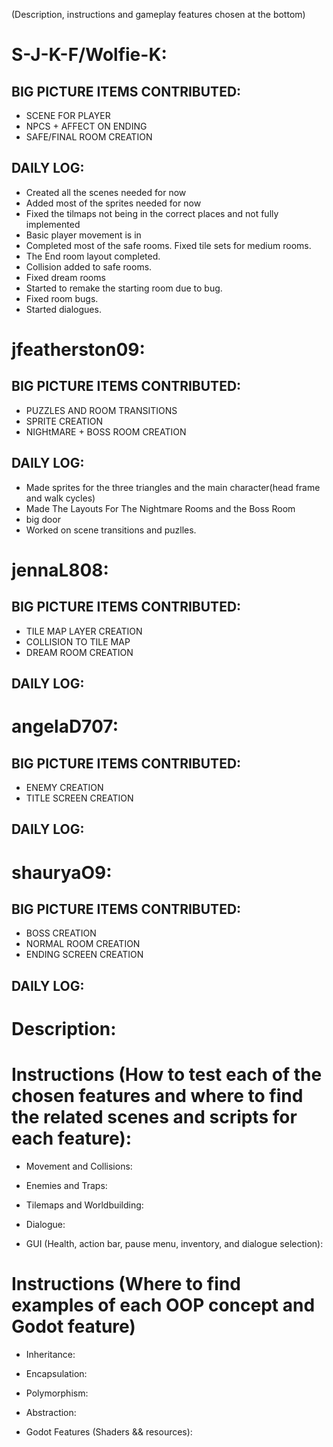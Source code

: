 (Description, instructions and gameplay features chosen at the bottom)
# S-J-K-F/Wolfie-K:
## BIG PICTURE ITEMS CONTRIBUTED: 
- SCENE FOR PLAYER
- NPCS + AFFECT ON ENDING
- SAFE/FINAL ROOM CREATION
## DAILY LOG:
- Created all the scenes needed for now
- Added most of the sprites needed for now
- Fixed the tilmaps not being in the correct places and not fully implemented
- Basic player movement is in
- Completed most of the safe rooms. Fixed tile sets for medium rooms.
- The End room layout completed.
- Collision added to safe rooms.
- Fixed dream rooms
- Started to remake the starting room due to bug.
- Fixed room bugs.
- Started dialogues.

# jfeatherston09:
## BIG PICTURE ITEMS CONTRIBUTED: 
- PUZZLES AND ROOM TRANSITIONS
- SPRITE CREATION
- NIGHtMARE + BOSS ROOM CREATION
## DAILY LOG:
- Made sprites for the three triangles and the main character(head frame and walk cycles)
- Made The Layouts For The Nightmare Rooms and the Boss Room
- big door
- Worked on scene transitions and puzlles.

# jennaL808:
## BIG PICTURE ITEMS CONTRIBUTED: 
- TILE MAP LAYER CREATION
- COLLISION TO TILE MAP
- DREAM ROOM CREATION

## DAILY LOG:




# angelaD707:
## BIG PICTURE ITEMS CONTRIBUTED:
- ENEMY CREATION
- TITLE SCREEN CREATION

## DAILY LOG:




# shauryaO9:
## BIG PICTURE ITEMS CONTRIBUTED:
- BOSS CREATION
- NORMAL ROOM CREATION
- ENDING SCREEN CREATION

## DAILY LOG:






# Description:

# Instructions (How to test each of the chosen features and where to find the related scenes and scripts for each feature):
- Movement and Collisions:

- Enemies and Traps:

- Tilemaps and Worldbuilding:

- Dialogue:

- GUI (Health, action bar, pause menu, inventory, and dialogue selection):

# Instructions (Where to find examples of each OOP concept and Godot feature)
- Inheritance:

- Encapsulation:

- Polymorphism:

- Abstraction:

- Godot Features (Shaders && resources):
